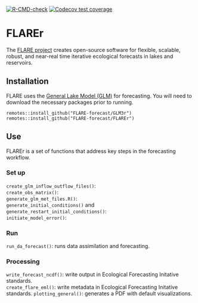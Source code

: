 <!-- badges: start -->
  [![R-CMD-check](https://github.com/FLARE-forecast/flare/actions/workflows/R-CMD-check.yaml/badge.svg)](https://github.com/FLARE-forecast/flare/actions/workflows/R-CMD-check.yaml)
[![Codecov test coverage](https://codecov.io/gh/FLARE-forecast/flare/branch/master/graph/badge.svg)](https://codecov.io/gh/FLARE-forecast/flare?branch=master)
<!-- badges: end -->

# FLAREr

The [FLARE project](https://flare-forecast.org/) creates open-source software for flexible, scalable, robust, and near-real time iterative ecological forecasts in lakes and reservoirs.

## Installation

FLARE uses the [General Lake Model (GLM)](https://aed.see.uwa.edu.au/research/models/GLM/) for forecasting.
You will need to download the necessary packages prior to running.
```
remotes::install_github("FLARE-forecast/GLM3r")
remotes::install_github("FLARE-forecast/FLAREr")

```

## Use

FLAREr is a set of functions that address key steps in the forecasting workflow. 

### Set up

`create_glm_inflow_outflow_files()`:   
`create_obs_matrix()`:    
`generate_glm_met_files.R()`:   
`generate_initial_conditions()` and `generate_restart_initial_conditions()`:    
`initiate_model_error()`:    

### Run

`run_da_forecast()`: runs data assimilation and forecasting. 

### Processing

`write_forecast_ncdf()`: write output in Ecological Forecasting Initative standards.     
`create_flare_eml()`: write metadata in Ecological Forecasting Initative standards. 
`plotting_general()`: generates a PDF with default visualizations. 
 

 
